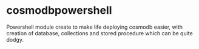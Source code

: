 # cosmodbpowershell

Powershell module create to make life deploying cosmodb easier, with creation of database, collections and stored procedure which can be quite dodgy.
